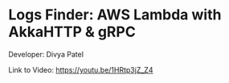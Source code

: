 # Logs Finder: AWS Lambda with AkkaHTTP & gRPC

Developer: Divya Patel

Link to Video: https://youtu.be/1HRtp3jZ_Z4
